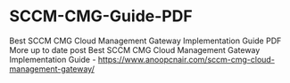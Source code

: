 # SCCM-CMG-Guide-PDF
Best SCCM CMG Cloud Management Gateway Implementation Guide PDF
More up to date post Best SCCM CMG Cloud Management Gateway Implementation Guide - https://www.anoopcnair.com/sccm-cmg-cloud-management-gateway/
